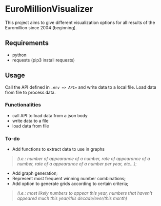 # EuroMillionVisualizer

This project aims to give different visualization options for all results of the Euromillion since 2004 (beginning). 

## Requirements

- python
- requests (pip3 install requests)

## Usage

Call the API defined in `.env => API=` and write data to a local file.
Load data from file to process data.

### Functionalities

- call API to load data from a json body
- write data to a file
- load data from file


### To-do

- Add functions to extract data to use in graphs 
>*(i.e.: number of appearance of a number, rate of appearance of a number, rate of a appearance of a number per year, etc...)*;
- Add graph generation;
- Represent most frequent winning number combinations;
- Add option to generate grids according to certain criteria;
>*(i.e.: most likely numbers to appear this year, numbers that haven't appeared much this year/this decade/ever/this month)*
